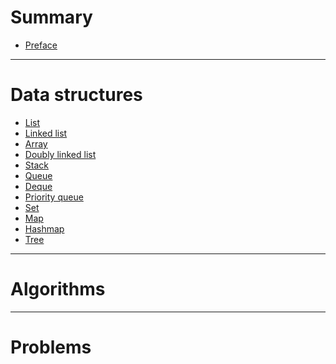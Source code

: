 # Summary

- [Preface](./preface.md)
 
---

# Data structures

- [List]()
- [Linked list]()
- [Array]()
- [Doubly linked list]()
- [Stack]()
- [Queue]()
- [Deque]()
- [Priority queue]()
- [Set]()
- [Map]()
- [Hashmap]()
- [Tree]()

---

# Algorithms

---

# Problems

